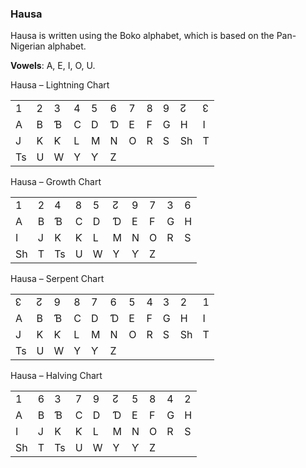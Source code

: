 ### <span id="anchor-63"></span>Hausa

Hausa is written using the Boko alphabet, which is based on the
Pan-Nigerian alphabet. 

**Vowels**: A, E, I, O, U. 

Hausa – Lightning Chart

|    |   |   |   |   |   |   |   |   |    |   |
| -- | - | - | - | - | - | - | - | - | -- | - |
| 1  | 2 | 3 | 4 | 5 | 6 | 7 | 8 | 9 | ↊  | ↋ |
| A  | B | Ɓ | C | D | Ɗ | E | F | G | H  | I |
| J  | K | Ƙ | L | M | N | O | R | S | Sh | T |
| Ts | U | W | Y | Ƴ | Z |   |   |   |    |   |

Hausa – Growth Chart

|    |   |    |   |   |   |   |   |   |   |
| -- | - | -- | - | - | - | - | - | - | - |
| 1  | 2 | 4  | 8 | 5 | ↊ | 9 | 7 | 3 | 6 |
| A  | B | Ɓ  | C | D | Ɗ | E | F | G | H |
| I  | J | K  | Ƙ | L | M | N | O | R | S |
| Sh | T | Ts | U | W | Y | Ƴ | Z |   |   |

Hausa – Serpent Chart

|    |   |   |   |   |   |   |   |   |    |   |
| -- | - | - | - | - | - | - | - | - | -- | - |
| ↋  | ↊ | 9 | 8 | 7 | 6 | 5 | 4 | 3 | 2  | 1 |
| A  | B | Ɓ | C | D | Ɗ | E | F | G | H  | I |
| J  | K | Ƙ | L | M | N | O | R | S | Sh | T |
| Ts | U | W | Y | Ƴ | Z |   |   |   |    |   |

Hausa – Halving Chart

|    |   |    |   |   |   |   |   |   |   |
| -- | - | -- | - | - | - | - | - | - | - |
| 1  | 6 | 3  | 7 | 9 | ↊ | 5 | 8 | 4 | 2 |
| A  | B | Ɓ  | C | D | Ɗ | E | F | G | H |
| I  | J | K  | Ƙ | L | M | N | O | R | S |
| Sh | T | Ts | U | W | Y | Ƴ | Z |   |   |
